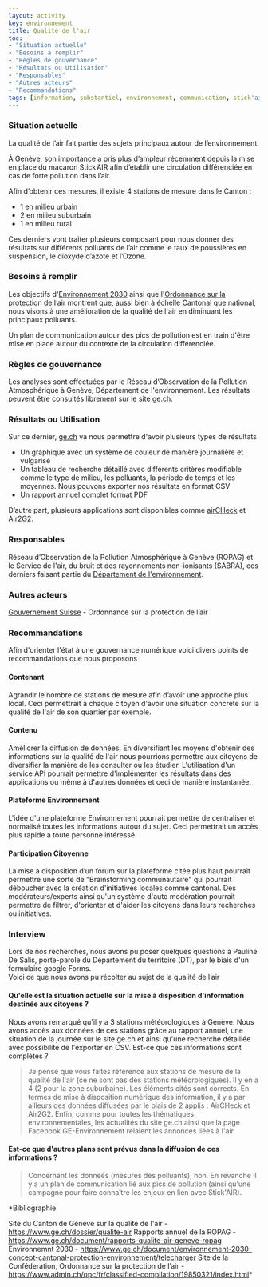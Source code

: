 ```yaml
---
layout: activity
key: environnement
title: Qualité de l'air
toc:
- "Situation actuelle"
- "Besoins à remplir"
- "Règles de gouvernance"
- "Résultats ou Utilisation"
- "Responsables"
- "Autres acteurs"
- "Recommandations"
tags: [information, substantiel, environnement, communication, stick'air]
---
```


### Situation actuelle

La qualité de l’air fait partie des sujets principaux autour de l’environnement.

À Genève, son importance a pris plus d’ampleur récemment depuis la mise en place du macaron Stick’AIR afin d’établir une circulation différenciée en cas de forte pollution dans l’air.

Afin d’obtenir ces mesures, il existe 4 stations de mesure dans le Canton : 
* 1 en milieu urbain
* 2 en milieu suburbain
* 1 en milieu rural

Ces derniers vont traiter plusieurs composant pour nous donner des résultats sur différents polluants de l’air comme le taux de poussières en suspension, le dioxyde d’azote et l’Ozone.


### Besoins à remplir

Les objectifs d'[Environnement 2030](https://www.ge.ch/document/environnement-2030-concept-cantonal-protection-environnement/telecharger) ainsi que l'[Ordonnance sur la protection de l’air](https://www.admin.ch/opc/fr/classified-compilation/19850321/index.html) montrent que, aussi bien à échelle Cantonal que national, nous visons à une amélioration de la qualité de l'air en diminuant les principaux polluants.

Un plan de communication autour des pics de pollution est en train d'être mise en place autour du contexte de la circulation différenciée.

### Règles de gouvernance

Les analyses sont effectuées par le Réseau d’Observation de la Pollution Atmosphérique à Genève, Département de l'environnement.
Les résultats peuvent être consultés librement sur le site [ge.ch]( https://www.ge.ch/connaitre-qualite-air-geneve/).

### Résultats ou Utilisation

Sur ce dernier, [ge.ch]( https://www.ge.ch/connaitre-qualite-air-geneve/) va nous permettre d'avoir plusieurs types de résultats

* Un graphique avec un système de couleur de manière journalière et vulgarisé
* Un tableau de recherche détaillé avec différents critères modifiable comme le type de milieu, les polluants, la période de temps et les moyennes. Nous pouvons exporter nos résultats en format CSV
* Un rapport annuel complet format PDF

D’autre part, plusieurs applications sont disponibles comme [airCHeck]( https://cerclair.ch/fr/aircheck) et [Air2G2]( https://air2g2.app/).

### Responsables

Réseau d’Observation de la Pollution Atmosphérique à Genève (ROPAG) et le Service de l'air, du bruit et des rayonnements non-ionisants (SABRA), ces derniers faisant partie du [Département de l'environnement](https://www.ge.ch/organisation/office-cantonal-environnement).

### Autres acteurs

[Gouvernement Suisse](https://www.admin.ch/opc/fr/classified-compilation/19850321/index.html) - Ordonnance sur la protection de l’air

### Recommandations
Afin d'orienter l'état à une gouvernance numérique voici divers points de recommandations que nous proposons

#### Contenant
Agrandir le nombre de stations de mesure afin d’avoir une approche plus local. Ceci permettrait à chaque citoyen d'avoir une situation concrète sur la qualité de l'air de son quartier par exemple.

#### Contenu
Améliorer la diffusion de données.
En diversifiant les moyens d'obtenir des informations sur la qualité de l'air nous pourrions permettre aux citoyens de diversifier la manière de les consulter ou les étudier.
L'utilisation d'un service API pourrait permettre d'implémenter les résultats dans des applications ou même à d'autres données et ceci de manière instantanée.

#### Plateforme Environnement
L'idée d'une plateforme Environnement pourrait permettre de centraliser et normalisé toutes les informations autour du sujet. Ceci permettrait un accès plus rapide a toute personne intéressé.

#### Participation Citoyenne
La mise à disposition d’un forum sur la plateforme citée plus haut pourrait permettre une sorte de "Brainstorming communautaire" qui pourrait déboucher avec la création  d'initiatives locales comme cantonal. Des modérateurs/experts ainsi qu'un système d'auto modération pourrait permettre de filtrer, d'orienter et d'aider les citoyens dans leurs recherches ou initiatives.

### Interview
Lors de nos recherches, nous avons pu poser quelques questions à Pauline De Salis, porte-parole du Département du territoire (DT), par le biais d'un formulaire google Forms.   
Voici ce que nous avons pu récolter au sujet de la qualité de l’air

#### Qu'elle est la situation actuelle sur la mise à disposition d'information destinée aux citoyens ?
Nous avons remarqué qu'il y a 3 stations météorologiques à Genève. Nous avons accès aux données de ces stations grâce au rapport annuel, une situation de la journée sur le site ge.ch et ainsi qu'une recherche détaillée avec possibilité de l'exporter en CSV. Est-ce que ces informations sont complètes ?
>  Je pense que vous faites référence aux stations de mesure de la qualité de l'air (ce ne sont pas des stations météorologiques). Il y en a 4 (2 pour la zone suburbaine). Les éléments cités sont corrects. En termes de mise à disposition numérique des information, il y a par ailleurs des données diffusées par le biais de 2 applis : AirCHeck et Air2G2. Enfin, comme pour toutes les thématiques environnementales, les actualités du site ge.ch ainsi que la page Facebook GE-Environnement relaient les annonces liées à l'air.

#### Est-ce que d'autres plans sont prévus dans la diffusion de ces informations ?
> Concernant les données (mesures des polluants), non. En revanche il y a un plan de communication lié aux pics de pollution (ainsi qu'une campagne pour faire connaître les enjeux en lien avec Stick'AIR).

*Bibliographie

Site du Canton de Geneve sur la qualité de l'air - https://www.ge.ch/dossier/qualite-air
Rapports annuel de la ROPAG - https://www.ge.ch/document/rapports-qualite-air-geneve-ropag
Environnemnt 2030 - https://www.ge.ch/document/environnement-2030-concept-cantonal-protection-environnement/telecharger
Site de la Conféderation, Ordonnance sur la protection de l’air - https://www.admin.ch/opc/fr/classified-compilation/19850321/index.html*